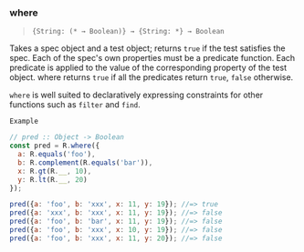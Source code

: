 ### where

> ```{String: (* → Boolean)} → {String: *} → Boolean```

Takes a spec object and a test object; returns `true` if the test satisfies the spec. Each of the spec's own properties must be a predicate function. Each predicate is applied to the value of the corresponding property of the test object. where returns `true` if all the predicates return `true`, `false` otherwise.

`where` is well suited to declaratively expressing constraints for other functions such as `filter` and `find`.

`Example`

```js
// pred :: Object -> Boolean
const pred = R.where({
  a: R.equals('foo'),
  b: R.complement(R.equals('bar')),
  x: R.gt(R.__, 10),
  y: R.lt(R.__, 20)
});

pred({a: 'foo', b: 'xxx', x: 11, y: 19}); //=> true
pred({a: 'xxx', b: 'xxx', x: 11, y: 19}); //=> false
pred({a: 'foo', b: 'bar', x: 11, y: 19}); //=> false
pred({a: 'foo', b: 'xxx', x: 10, y: 19}); //=> false
pred({a: 'foo', b: 'xxx', x: 11, y: 20}); //=> false
```